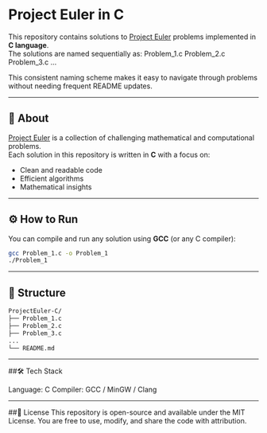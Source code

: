 # Project Euler in C

This repository contains solutions to [Project Euler](https://projecteuler.net/) problems implemented in **C language**.  
The solutions are named sequentially as:
Problem_1.c
Problem_2.c
Problem_3.c
...

This consistent naming scheme makes it easy to navigate through problems without needing frequent README updates.

---

## 📌 About
[Project Euler](https://projecteuler.net/) is a collection of challenging mathematical and computational problems.  
Each solution in this repository is written in **C** with a focus on:
- Clean and readable code
- Efficient algorithms
- Mathematical insights

---

## ⚙️ How to Run
You can compile and run any solution using **GCC** (or any C compiler):

```bash
gcc Problem_1.c -o Problem_1
./Problem_1
```

---

## 📁 Structure
```bash
ProjectEuler-C/
├── Problem_1.c
├── Problem_2.c
├── Problem_3.c
...
└── README.md
```
---

##🛠️ Tech Stack

Language: C
Compiler: GCC / MinGW / Clang

---

##📜 License
This repository is open-source and available under the MIT License.
You are free to use, modify, and share the code with attribution.
